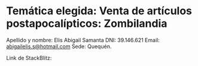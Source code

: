 # Temática elegida: Venta de artículos postapocalípticos: Zombilandia

Apellido y nombre: Elis Abigail Samanta
DNI: 39.146.621
Email: abigailelis.s@hotmail.com
Sede: Quequén. 

Link de StackBlitz: 

